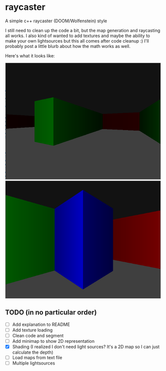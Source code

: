# raycaster

A simple c++ raycaster (DOOM/Wolfenstein) style

I still need to clean up the code a bit, but the map generation and raycasting all works. 
I also kind of wanted to add textures and maybe the ability to make your own lightsources but this all comes after code cleanup :)
I'll probably post a little blurb about how the math works as well.

Here's what it looks like:

![Picture 1](img/picture_1.png?raw=true "Picture 1")
![Picture 2](img/picture_2.png?raw=true "Picture 2")


## TODO (in no particular order)
* [ ] Add explanation to README
* [ ] Add texture loading
* [ ] Clean code and segment
* [ ] Add minimap to show 2D representation
* [x] Shading (I realized I don't need light sources? It's a 2D map so I can just calculate the depth)
* [ ] Load maps from text file
* [ ] Multiple lightsources
